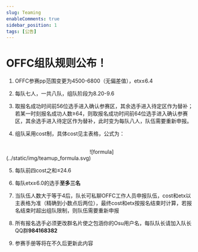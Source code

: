 ```yaml
---
slug: Teaming
enableComments: true
sidebar_position: 1
tags: [公告]
---
```


# OFFC组队规则公布！


1. OFFC参赛pp范围变更为<FntColor color="#198dff">4500-6800</FntColor>（无偏差值），<FntColor color="#198dff">etx≤6.4</FntColor>

2. 每队七人，一共八队，组队阶段为8.20-9.6

<!-- truncate -->

3. 取报名成功时间前56位选手进入确认参赛区，其余选手进入待定区作为替补；若某一时刻报名成功人数≥64，则取报名成功时间前64位选手进入确认参赛区，其余选手进入待定区作为替补，此时变为每队八人，队伍需要重新申报。

4. 组队采用cost制，具体cost见主表格，公式为：

<br />
&nbsp;&nbsp;&nbsp;&nbsp;&nbsp;&nbsp;&nbsp;&nbsp;&nbsp;&nbsp;&nbsp;&nbsp;&nbsp;&nbsp;&nbsp;&nbsp;&nbsp;&nbsp;&nbsp;&nbsp;&nbsp;&nbsp;&nbsp;&nbsp;&nbsp;&nbsp;&nbsp;&nbsp;&nbsp;&nbsp;&nbsp;&nbsp;&nbsp;&nbsp;&nbsp;&nbsp;&nbsp;&nbsp;&nbsp;&nbsp;&nbsp;&nbsp;&nbsp;&nbsp;&nbsp;&nbsp;&nbsp;&nbsp;&nbsp;&nbsp;&nbsp;&nbsp;&nbsp;&nbsp;&nbsp;&nbsp;&nbsp;![formula](../static/img/teamup_formula.svg)

5. 每队前四<FntColor color="#198dff">cost之和≤24.6</FntColor>

6. 每队<FntColor color="#198dff">etx≥6.0</FntColor>的选手**至多三名**

7. 当队伍人数大于等于4后，队长可私聊OFFC工作人员申报队伍，cost和etx以主表格为准（精确到小数点后两位），最终cost和etx按报名结束时计算，若报名结束时超出组队限制，则队伍需要重新申报

8. 所有报名选手必须更改群名片使之包涵你的Osu用户名，每队队长请加入队长QQ群**984168382**

9. 参赛手册等将在不久后更新此内容